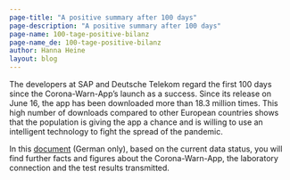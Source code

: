```yaml
---
page-title: "A positive summary after 100 days"
page-description: "A positive summary after 100 days"
page-name: 100-tage-positive-bilanz
page-name_de: 100-tage-positive-bilanz
author: Hanna Heine
layout: blog
---
```


The developers at SAP and Deutsche Telekom regard the first 100 days since the Corona-Warn-App’s launch as a success. Since its release on June 16,  the app has been downloaded more than 18.3 million times. This high number of downloads compared to other European countries shows that the population is giving the app a chance and is willing to use an intelligent technology to fight the spread of the pandemic.

In this [document](https://www.coronawarn.app/assets/documents/2020-09-23-cwa-daten-fakten.pdf) (German only), based on the current data status, you will find further facts and figures about the Corona-Warn-App, the laboratory connection and the test results transmitted. 

<!-- overview -->



